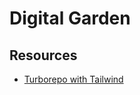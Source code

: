 # Digital Garden

## Resources

- [Turborepo with Tailwind](https://medium.com/@philippbtrentmann/using-tailwind-css-in-a-turborepo-with-apps-and-packages-5a05d2076caf)
